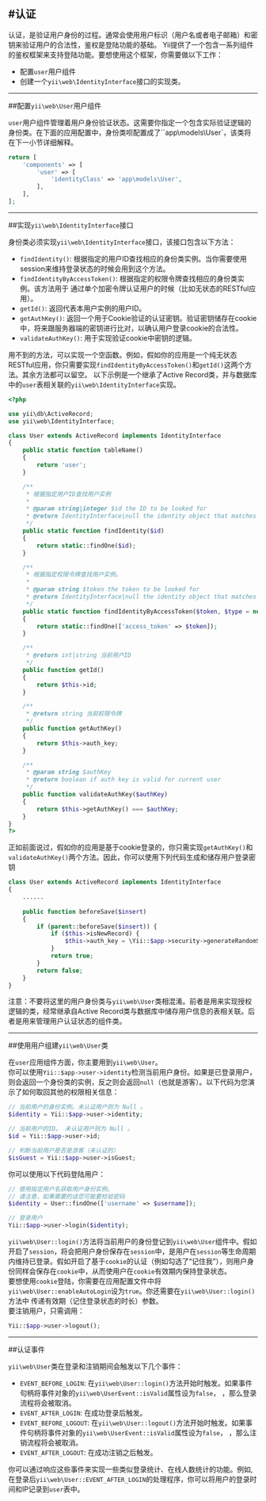 #认证
---------------------

认证，是验证用户身份的过程。通常会使用用户标识（用户名或者电子邮箱）和密钥来验证用户的合法性，鉴权是登陆功能的基础。
Yii提供了一个包含一系列组件的鉴权框架来支持登陆功能。要想使用这个框架，你需要做以下工作：

- 配置`user`用户组件
- 创建一个`yii\web\IdentityInterface`接口的实现类。

---------------------
##配置`yii\web\User`用户组件

`user`用户组件管理着用户身份验证状态。这需要你指定一个包含实际验证逻辑的身份类。在下面的应用配置中，身份类呗配置成了``app\models\User`，该类将在下一小节详细解释。
```php
return [
    'components' => [
        'user' => [
            'identityClass' => 'app\models\User',
        ],
    ],
];
```
---------------------
##实现`yii\web\IdentityInterface`接口

身份类必须实现`yii\web\IdentityInterface`接口，该接口包含以下方法：

- `findIdentity()`: 根据指定的用户ID查找相应的身份类实例。当你需要使用session来维持登录状态的时候会用到这个方法。
- `findIdentityByAccessToken()`: 
根据指定的权限令牌查找相应的身份类实例。该方法用于 通过单个加密令牌认证用户的时候（比如无状态的RESTful应用）。
- `getId()`: 返回代表本用户实例的用户ID。
- `getAuthKey()`: 返回一个用于Cookie验证的认证密钥。验证密钥储存在cookie中，将来跟服务器端的密钥进行比对，以确认用户登录cookie的合法性。
- `validateAuthKey()`: 用于实现验证cookie中密钥的逻辑。

用不到的方法，可以实现一个空函数。例如，假如你的应用是一个纯无状态RESTful应用，你只需要实现`findIdentityByAccessToken()`和`getId()`这两个方法。其余方法都可以留空。 
以下示例是一个继承了Active Record类，并与数据库中的`user`表相关联的`yii\web\IdentityInterface`实现。
```php
<?php

use yii\db\ActiveRecord;
use yii\web\IdentityInterface;

class User extends ActiveRecord implements IdentityInterface
{
    public static function tableName()
    {
        return 'user';
    }

    /**
     * 根据指定用户ID查找用户实例
     *
     * @param string|integer $id the ID to be looked for
     * @return IdentityInterface|null the identity object that matches the given ID.
     */
    public static function findIdentity($id)
    {
        return static::findOne($id);
    }

    /**
     * 根据指定权限令牌查找用户实例。
     *
     * @param string $token the token to be looked for
     * @return IdentityInterface|null the identity object that matches the given token.
     */
    public static function findIdentityByAccessToken($token, $type = null)
    {
        return static::findOne(['access_token' => $token]);
    }

    /**
     * @return int|string 当前用户ID
     */
    public function getId()
    {
        return $this->id;
    }

    /**
     * @return string 当前权限令牌
     */
    public function getAuthKey()
    {
        return $this->auth_key;
    }

    /**
     * @param string $authKey
     * @return boolean if auth key is valid for current user
     */
    public function validateAuthKey($authKey)
    {
        return $this->getAuthKey() === $authKey;
    }
}
?>
```

正如前面说过，假如你的应用是基于cookie登录的，你只需实现`getAuthKey()`和`validateAuthKey()`两个方法。因此，你可以使用下列代码生成和储存用户登录密钥 
```php
class User extends ActiveRecord implements IdentityInterface
{
    ......
    
    public function beforeSave($insert)
    {
        if (parent::beforeSave($insert)) {
            if ($this->isNewRecord) {
                $this->auth_key = \Yii::$app->security->generateRandomString();
            }
            return true;
        }
        return false;
    }
}
```

注意：不要将这里的用户身份类与`yii\web\User`类相混淆。前者是用来实现授权逻辑的类，经常继承自Active Record类与数据库中储存用户信息的表相关联。后者是用来管理用户认证状态的组件类。

---------------------
##使用用户组建`yii\web\User`类

在`user`应用组件方面，你主要用到`yii\web\User`。  
你可以使用`Yii::$app->user->identity`检测当前用户身份。如果是已登录用户，则会返回一个身份类的实例，反之则会返回`null`（也就是游客）。以下代码为您演示了如何取回其他的权限相关信息：
```php
// 当前用户的身份实例。未认证用户则为 Null 。
$identity = Yii::$app->user->identity;

// 当前用户的ID。 未认证用户则为 Null 。
$id = Yii::$app->user->id;

// 判断当前用户是否是游客（未认证的）
$isGuest = Yii::$app->user->isGuest;
```
你可以使用以下代码登陆用户：
```php
// 使用指定用户名获取用户身份实例。
// 请注意，如果需要的话您可能要检验密码
$identity = User::findOne(['username' => $username]);

// 登录用户
Yii::$app->user->login($identity);
```

`yii\web\User::login()`方法将当前用户的身份登记到`yii\web\User`组件中。假如开启了`session`，将会把用户身份保存在`session`中，是用户在`session`等生命周期内维持已登录。假如开启了基于`cookie`的认证（例如勾选了“记住我”），则用户身份同样会保存在`cookie`中，从而使用户在`cookie`有效期内保持登录状态。  
要想使用`cookie`登陆，你需要在应用配置文件中将`yii\web\User::enableAutoLogin`设为`true`。你还需要在`yii\web\User::login()`方法中 传递有效期（记住登录状态的时长）参数。  
要注销用户，只需调用：

```php
Yii::$app->user->logout();
```

--------------------------
##认证事件

`yii\web\User`类在登录和注销期间会触发以下几个事件：

- `EVENT_BEFORE_LOGIN`: 在`yii\web\User::login()`方法开始时触发。如果事件句柄将事件对象的`yii\web\UserEvent::isValid`属性设为`false`， ，那么登录流程将会被取消。
- `EVENT_AFTER_LOGIN`: 在成功登录后触发。
- `EVENT_BEFORE_LOGOUT`: 在`yii\web\User::logout()`方法开始时触发。如果事件句柄将事件对象的`yii\web\UserEvent::isValid`属性设为`false`， ，那么注销流程将会被取消。
- `EVENT_AFTER_LOGOUT`: 在成功注销之后触发。

你可以通过响应这些事件来实现一些类似登录统计、在线人数统计的功能。例如, 在登录后`yii\web\User::EVENT_AFTER_LOGIN`的处理程序，你可以将用户的登录时间和IP记录到`user`表中。